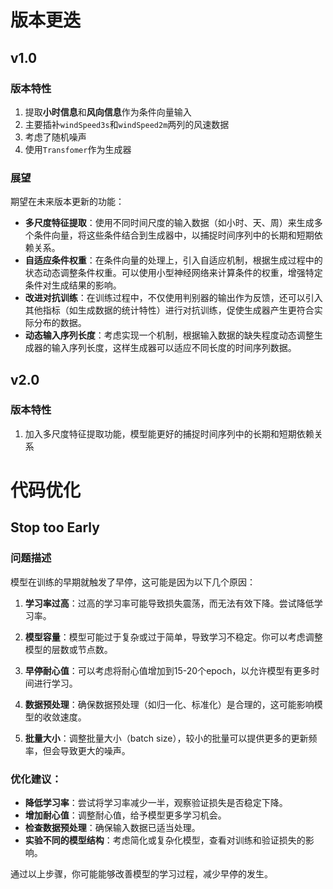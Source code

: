 # 版本更迭

## v1.0

### 版本特性

1. 提取**小时信息**和**风向信息**作为条件向量输入
2. 主要插补`windSpeed3s`和`windSpeed2m`两列的风速数据
3. 考虑了随机噪声
4. 使用`Transfomer`作为生成器

### 展望

期望在未来版本更新的功能：

- **多尺度特征提取**：使用不同时间尺度的输入数据（如小时、天、周）来生成多个条件向量，将这些条件结合到生成器中，以捕捉时间序列中的长期和短期依赖关系。
- **自适应条件权重**：在条件向量的处理上，引入自适应机制，根据生成过程中的状态动态调整条件权重。可以使用小型神经网络来计算条件的权重，增强特定条件对生成结果的影响。
- **改进对抗训练**：在训练过程中，不仅使用判别器的输出作为反馈，还可以引入其他指标（如生成数据的统计特性）进行对抗训练，促使生成器产生更符合实际分布的数据。
- **动态输入序列长度**：考虑实现一个机制，根据输入数据的缺失程度动态调整生成器的输入序列长度，这样生成器可以适应不同长度的时间序列数据。

## v2.0

### 版本特性

1. 加入多尺度特征提取功能，模型能更好的捕捉时间序列中的长期和短期依赖关系


# 代码优化
## Stop too Early

### 问题描述

模型在训练的早期就触发了早停，这可能是因为以下几个原因：

1. **学习率过高**：过高的学习率可能导致损失震荡，而无法有效下降。尝试降低学习率。

2. **模型容量**：模型可能过于复杂或过于简单，导致学习不稳定。你可以考虑调整模型的层数或节点数。

3. **早停耐心值**：可以考虑将耐心值增加到15-20个epoch，以允许模型有更多时间进行学习。

4. **数据预处理**：确保数据预处理（如归一化、标准化）是合理的，这可能影响模型的收敛速度。

5. **批量大小**：调整批量大小（batch size），较小的批量可以提供更多的更新频率，但会导致更大的噪声。

### 优化建议：
- **降低学习率**：尝试将学习率减少一半，观察验证损失是否稳定下降。
- **增加耐心值**：调整耐心值，给予模型更多学习机会。
- **检查数据预处理**：确保输入数据已适当处理。
- **实验不同的模型结构**：考虑简化或复杂化模型，查看对训练和验证损失的影响。

通过以上步骤，你可能能够改善模型的学习过程，减少早停的发生。

